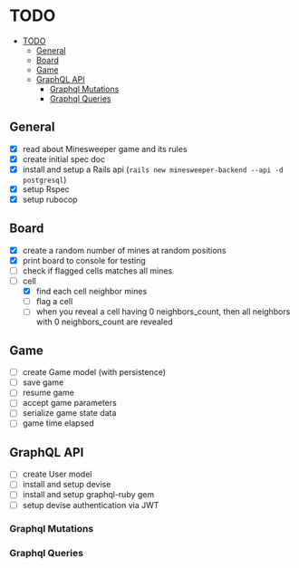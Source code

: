 # TODO

- [TODO](#todo)
  - [General](#general)
  - [Board](#board)
  - [Game](#game)
  - [GraphQL API](#graphql-api)
    - [Graphql Mutations](#graphql-mutations)
    - [Graphql Queries](#graphql-queries)
## General

- [x] read about Minesweeper game and its rules
- [x] create initial spec doc
- [x] install and setup a Rails api (`rails new minesweeper-backend --api -d postgresql`)
- [x] setup Rspec
- [x] setup rubocop

## Board

  - [x] create a random number of mines at random positions
  - [x] print board to console for testing
  - [ ] check if flagged cells matches all mines
- [ ] cell
  - [x] find each cell neighbor mines
  - [ ] flag a cell
  - [ ] when you reveal a cell having 0 neighbors_count, then all neighbors with 0 neighbors_count are revealed
## Game

  - [ ] create Game model (with persistence)
  - [ ] save game
  - [ ] resume game
  - [ ] accept game parameters
  - [ ] serialize game state data
  - [ ] game time elapsed

## GraphQL API

  - [ ] create User model
  - [ ] install and setup devise
  - [ ] install and setup graphql-ruby gem
  - [ ] setup devise authentication via JWT

### Graphql Mutations

### Graphql Queries
